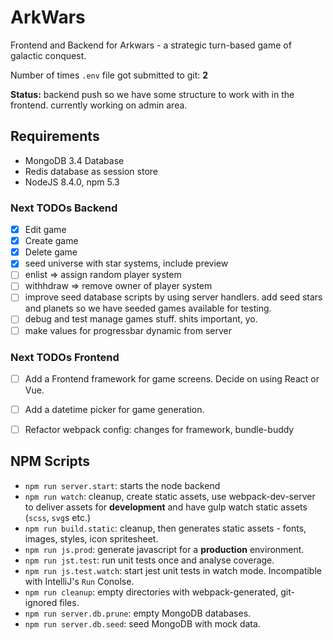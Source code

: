 # ArkWars

Frontend and Backend for Arkwars - a strategic turn-based game of galactic conquest.

Number of times `.env` file got submitted to git: **2** 

**Status:** backend push so we have some structure to work with in the frontend. currently working on admin area.

## Requirements

* MongoDB 3.4 Database
* Redis database as session store
* NodeJS 8.4.0, npm 5.3

### Next TODOs Backend

- [x] Edit game
- [x] Create game
- [x] Delete game
- [x] seed universe with star systems, include preview
- [ ] enlist => assign random player system
- [ ] withhdraw => remove owner of player system
- [ ] improve seed database scripts by using server handlers. add seed stars and planets so we have seeded games available for testing.
- [ ] debug and test manage games stuff. shits important, yo.
- [ ] make values for progressbar dynamic from server

### Next TODOs Frontend

- [ ] Add a Frontend framework for game screens. Decide on using React or Vue.
- [ ] Add a datetime picker for game generation.
- [ ] Refactor webpack config: changes for framework, bundle-buddy
  

## NPM Scripts

* `npm run server.start`: starts the node backend
* `npm run watch`: cleanup, create static assets, use webpack-dev-server to deliver assets for **development** and have gulp watch static assets (`scss`, `svg`s etc.)
* `npm run build.static`: cleanup, then generates static assets - fonts, images, styles, icon spritesheet.
* `npm run js.prod`: generate javascript for a **production** environment.
* `npm run jst.test`: run unit tests once and analyse coverage.
* `npm run js.test.watch`: start jest unit tests in watch mode. Incompatible with IntelliJ's `Run` Conolse.
* `npm run cleanup`: empty directories with webpack-generated, git-ignored files.
* `npm run server.db.prune`: empty MongoDB databases.
* `npm run server.db.seed`: seed MongoDB with mock data.

